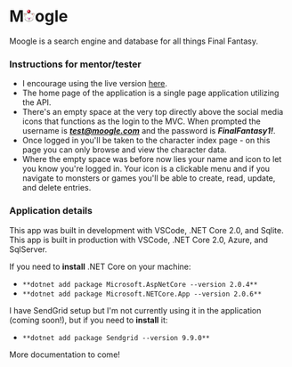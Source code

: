# M<img src="wwwroot/images/ff-moogle.png" width="20">ogle

Moogle is a search engine and database for all things Final Fantasy.

### **Instructions** for mentor/tester

* I encourage using the live version [here](https://moogleapi.azurewebsites.net).
* The home page of the application is a single page application utilizing the API.
* There's an empty space at the very top directly above the social media icons that functions as the login to the MVC. When prompted the username is _**test@moogle.com**_ and the password is _**FinalFantasy1!**_.
* Once logged in you'll be taken to the character index page - on this page you can only browse and view the character data.
* Where the empty space was before now lies your name and icon to let you know you're logged in. Your icon is a clickable menu and if you navigate to monsters or games you'll be able to create, read, update, and delete entries.

### Application details

This app was built in development with VSCode, .NET Core 2.0, and Sqlite.<br>
This app is built in production with VSCode, .NET Core 2.0, Azure, and SqlServer.

If you need to **install** .NET Core on your machine:<br>
* `**dotnet add package Microsoft.AspNetCore --version 2.0.4**`
* `**dotnet add package Microsoft.NETCore.App --version 2.0.6**`

I have SendGrid setup but I'm not currently using it in the application (coming soon!), but if you need to **install** it:<br>
* `**dotnet add package Sendgrid --version 9.9.0**`

More documentation to come!


